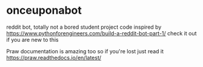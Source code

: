 # onceuponabot
reddit bot, totally not a bored student project 
code inspired by https://www.pythonforengineers.com/build-a-reddit-bot-part-1/
check it out if you are new to this

Praw documentation is amazing too so if you're lost just read it https://praw.readthedocs.io/en/latest/
